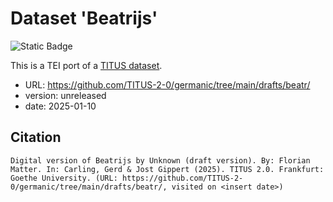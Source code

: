 # Dataset 'Beatrijs'

![Static Badge](https://img.shields.io/badge/TEI_validation-failing-red)

This is a TEI port of a [TITUS dataset](http://titus.uni-frankfurt.de/texte/etcs/germ/mndl/beatrijs/beatr.htm).

* URL: https://github.com/TITUS-2-0/germanic/tree/main/drafts/beatr/
* version: unreleased
* date: 2025-01-10

## Citation
```
Digital version of Beatrijs by Unknown (draft version). By: Florian Matter. In: Carling, Gerd & Jost Gippert (2025). TITUS 2.0. Frankfurt: Goethe University. (URL: https://github.com/TITUS-2-0/germanic/tree/main/drafts/beatr/, visited on <insert date>)
```
